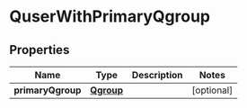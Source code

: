 
# QuserWithPrimaryQgroup

## Properties
Name | Type | Description | Notes
------------ | ------------- | ------------- | -------------
**primaryQgroup** | [**Qgroup**](Qgroup.md) |  |  [optional]




